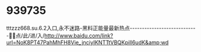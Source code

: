 # 939735
tttzzz668.su.6.2入口,永不迷路-黑料正能量最新热点----------------------------🥍🥍点/此/进/入/http://www.baidu.com/link?url=NoK8PT47PahMhFH8Vie_jnciyIKNTTtVBQKpill6udK&amp;wd
